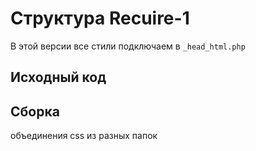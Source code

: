 # Структура Recuire-1

В этой версии все стили подключаем в ``_head_html.php``




## Исходный код





## Сборка

объединения css из разных папок
